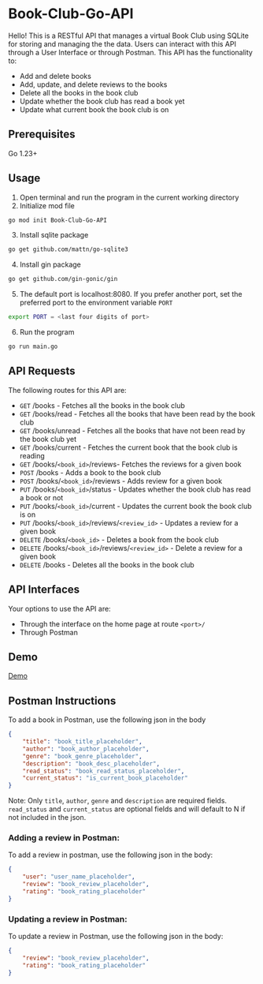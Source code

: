 # Book-Club-Go-API
Hello! This is a RESTful API that manages a virtual Book Club using SQLite for storing and managing the the data. Users can interact with this API through a User Interface or through Postman.
This API has the functionality to:
- Add and delete books
- Add, update, and delete reviews to the books
- Delete all the books in the book club
- Update whether the book club has read a book yet
- Update what current book the book club is on
## Prerequisites
Go 1.23+
## Usage
1. Open terminal and run the program in the current working directory
2. Initialize mod file
```bash
go mod init Book-Club-Go-API
```
3. Install sqlite package
```bash
go get github.com/mattn/go-sqlite3
```
4. Install gin package
```bash
go get github.com/gin-gonic/gin
```
5. The default port is localhost:8080. If you prefer another port, set the preferred port to the environment variable `PORT`
```bash
export PORT = <last four digits of port>
```
6. Run the program
```bash
go run main.go
```

## API Requests
The following routes for this API are:
- ```GET``` <port>/books - Fetches all the books in the book club
- ```GET``` <port>/books/read - Fetches all the books that have been read by the book club
- ```GET``` <port>/books/unread - Fetches all the books that have not been read by the book club yet
- ```GET``` <port>/books/current - Fetches the current book that the book club is reading
- ```GET``` <port>/books/`<book_id>`/reviews- Fetches the reviews for a given book
- ```POST``` <port>/books - Adds a book to the book club
- ```POST``` <port>/books/`<book_id>`/reviews - Adds review for a given book
- ```PUT``` <port>/books/`<book_id>`/status - Updates whether the book club has read a book or not
- ```PUT``` <port>/books/`<book_id>`/current - Updates the current book the book club is on
- ```PUT``` <port>/books/`<book_id>`/reviews/`<review_id>` - Updates a review for a given book
- ```DELETE``` <port>/books/`<book_id>` - Deletes a book from the book club
- ```DELETE``` <port>/books/`<book_id>`/reviews/`<review_id>` - Delete a review for a given book
- ```DELETE``` <port>/books - Deletes all the books in the book club

## API Interfaces
Your options to use the API are:
- Through the interface on the home page at route `<port>/`
- Through Postman

## Demo
[Demo](https://youtu.be/kjG412ypQd8)

## Postman Instructions
To add a book in Postman, use the following json in the body
```json
{
    "title": "book_title_placeholder",
    "author": "book_author_placeholder",
    "genre": "book_genre_placeholder",
    "description": "book_desc_placeholder",
    "read_status": "book_read_status_placeholder",
    "current_status": "is_current_book_placeholder"
}
```
Note: Only `title`, `author`, `genre` and `description` are required fields. `read_status` and `current_status` are optional fields and will default to N if not included in the json.

### Adding a review in Postman:
To add a review in postman, use the following json in the body:
```json
{
    "user": "user_name_placeholder",
    "review": "book_review_placeholder",
    "rating": "book_rating_placeholder"
}
```

### Updating a review in Postman:
To update a review in Postman, use the following json in the body:
```json
{
    "review": "book_review_placeholder",
    "rating": "book_rating_placeholder"
}
```
